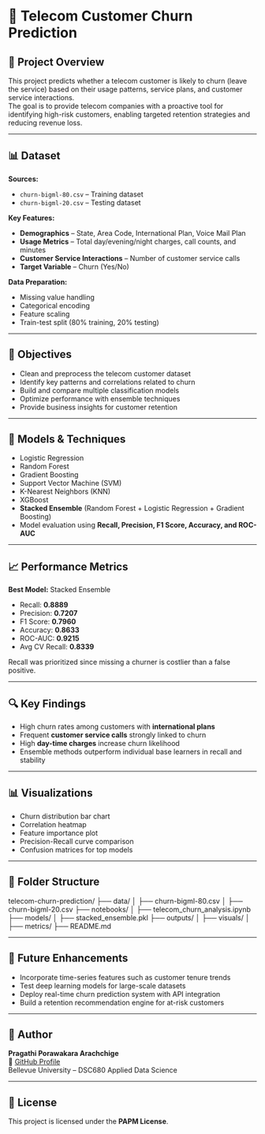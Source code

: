 # 📡 Telecom Customer Churn Prediction

## 📌 Project Overview
This project predicts whether a telecom customer is likely to churn (leave the service) based on their usage patterns, service plans, and customer service interactions.  
The goal is to provide telecom companies with a proactive tool for identifying high-risk customers, enabling targeted retention strategies and reducing revenue loss.

---

## 📊 Dataset

**Sources:**
- `churn-bigml-80.csv` – Training dataset  
- `churn-bigml-20.csv` – Testing dataset  

**Key Features:**
- **Demographics** – State, Area Code, International Plan, Voice Mail Plan  
- **Usage Metrics** – Total day/evening/night charges, call counts, and minutes  
- **Customer Service Interactions** – Number of customer service calls  
- **Target Variable** – Churn (Yes/No)

**Data Preparation:**
- Missing value handling  
- Categorical encoding  
- Feature scaling  
- Train-test split (80% training, 20% testing)

---

## 🎯 Objectives
- Clean and preprocess the telecom customer dataset  
- Identify key patterns and correlations related to churn  
- Build and compare multiple classification models  
- Optimize performance with ensemble techniques  
- Provide business insights for customer retention

---

## 🧠 Models & Techniques
- Logistic Regression  
- Random Forest  
- Gradient Boosting  
- Support Vector Machine (SVM)  
- K-Nearest Neighbors (KNN)  
- XGBoost  
- **Stacked Ensemble** (Random Forest + Logistic Regression + Gradient Boosting)  
- Model evaluation using **Recall, Precision, F1 Score, Accuracy, and ROC-AUC**  

---

## 📈 Performance Metrics

**Best Model:** Stacked Ensemble  
- Recall: **0.8889**  
- Precision: **0.7207**  
- F1 Score: **0.7960**  
- Accuracy: **0.8633**  
- ROC-AUC: **0.9215**  
- Avg CV Recall: **0.8339**  

Recall was prioritized since missing a churner is costlier than a false positive.

---

## 🔍 Key Findings
- High churn rates among customers with **international plans**  
- Frequent **customer service calls** strongly linked to churn  
- High **day-time charges** increase churn likelihood  
- Ensemble methods outperform individual base learners in recall and stability  

---

## 📊 Visualizations
- Churn distribution bar chart  
- Correlation heatmap  
- Feature importance plot  
- Precision-Recall curve comparison  
- Confusion matrices for top models  

---

## 📂 Folder Structure
telecom-churn-prediction/
├── data/
│   ├── churn-bigml-80.csv
│   ├── churn-bigml-20.csv
├── notebooks/
│   ├── telecom_churn_analysis.ipynb
├── models/
│   ├── stacked_ensemble.pkl
├── outputs/
│   ├── visuals/
│   ├── metrics/
├── README.md


---

## 🔮 Future Enhancements
- Incorporate time-series features such as customer tenure trends  
- Test deep learning models for large-scale datasets  
- Deploy real-time churn prediction system with API integration  
- Build a retention recommendation engine for at-risk customers  

---

## 👤 Author
**Pragathi Porawakara Arachchige**  
📎 [GitHub Profile](https://github.com/PragathiM007)  
Bellevue University – DSC680 Applied Data Science  

---

## 📜 License
This project is licensed under the **PAPM License**.  
